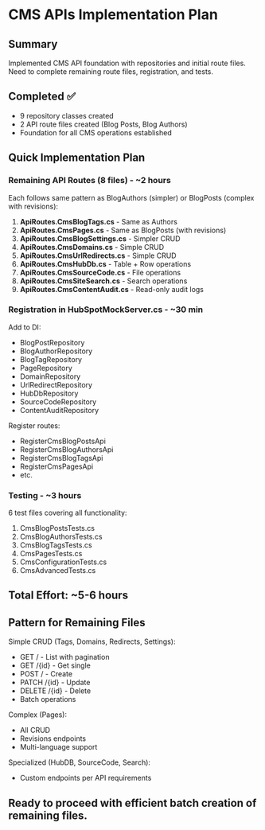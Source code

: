 # CMS APIs Implementation Plan

## Summary
Implemented CMS API foundation with repositories and initial route files. Need to complete remaining route files, registration, and tests.

## Completed ✅
- 9 repository classes created
- 2 API route files created (Blog Posts, Blog Authors)
- Foundation for all CMS operations established

## Quick Implementation Plan

### Remaining API Routes (8 files) - ~2 hours
Each follows same pattern as BlogAuthors (simpler) or BlogPosts (complex with revisions):

1. **ApiRoutes.CmsBlogTags.cs** - Same as Authors
2. **ApiRoutes.CmsPages.cs** - Same as BlogPosts (with revisions)
3. **ApiRoutes.CmsBlogSettings.cs** - Simpler CRUD
4. **ApiRoutes.CmsDomains.cs** - Simple CRUD
5. **ApiRoutes.CmsUrlRedirects.cs** - Simple CRUD
6. **ApiRoutes.CmsHubDb.cs** - Table + Row operations
7. **ApiRoutes.CmsSourceCode.cs** - File operations
8. **ApiRoutes.CmsSiteSearch.cs** - Search operations
9. **ApiRoutes.CmsContentAudit.cs** - Read-only audit logs

### Registration in HubSpotMockServer.cs - ~30 min
Add to DI:
- BlogPostRepository
- BlogAuthorRepository
- BlogTagRepository
- PageRepository
- DomainRepository
- UrlRedirectRepository
- HubDbRepository
- SourceCodeRepository
- ContentAuditRepository

Register routes:
- RegisterCmsBlogPostsApi
- RegisterCmsBlogAuthorsApi
- RegisterCmsBlogTagsApi
- RegisterCmsPagesApi
- etc.

### Testing - ~3 hours
6 test files covering all functionality:
1. CmsBlogPostsTests.cs
2. CmsBlogAuthorsTests.cs
3. CmsBlogTagsTests.cs  
4. CmsPagesTests.cs
5. CmsConfigurationTests.cs
6. CmsAdvancedTests.cs

## Total Effort: ~5-6 hours

## Pattern for Remaining Files

Simple CRUD (Tags, Domains, Redirects, Settings):
- GET / - List with pagination
- GET /{id} - Get single
- POST / - Create
- PATCH /{id} - Update
- DELETE /{id} - Delete
- Batch operations

Complex (Pages):
- All CRUD
- Revisions endpoints
- Multi-language support

Specialized (HubDB, SourceCode, Search):
- Custom endpoints per API requirements

## Ready to proceed with efficient batch creation of remaining files.
